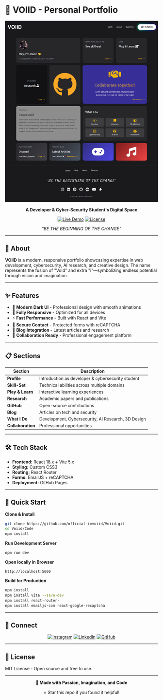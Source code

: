 # 🌌 VOIID - Personal Portfolio

<div align="center">

![Portfolio Preview](https://github.com/official-imvoiid/Voiid/blob/main/Gui/PC.png)

**A Developer & Cyber-Security Student's Digital Space**

[![Live Demo](https://img.shields.io/badge/View-Repository-blue?style=for-the-badge&logo=github)](https://official-imvoiid.github.io/Voiid/tree/main/Code)
[![License](https://img.shields.io/badge/License-MIT-green?style=for-the-badge)](LICENSE)

*"BE THE BEGINNING OF THE CHANGE"*

</div>

---

## 🎯 About

**VOIID** is a modern, responsive portfolio showcasing expertise in web development, cybersecurity, AI research, and creative design. The name represents the fusion of "Void" and extra "i"—symbolizing endless potential through vision and imagination.

---

## ✨ Features

- 🎨 **Modern Dark UI** - Professional design with smooth animations
- 📱 **Fully Responsive** - Optimized for all devices
- ⚡ **Fast Performance** - Built with React and Vite
- 🔐 **Secure Contact** - Protected forms with reCAPTCHA
- 📝 **Blog Integration** - Latest articles and research
- 🤝 **Collaboration Ready** - Professional engagement platform

---

## 📋 Sections

| Section | Description |
|---------|-------------|
| **Profile** | Introduction as developer & cybersecurity student |
| **Skill-Set** | Technical abilities across multiple domains |
| **Play & Learn** | Interactive learning experiences |
| **Research** | Academic papers and publications |
| **GitHub** | Open-source contributions |
| **Blog** | Articles on tech and security |
| **What I Do** | Development, Cybersecurity, AI Research, 3D Design |
| **Collaboration** | Professional opportunities |

---

## 🛠️ Tech Stack

- **Frontend:** React 18.x + Vite 5.x
- **Styling:** Custom CSS3
- **Routing:** React Router
- **Forms:** EmailJS + reCAPTCHA
- **Deployment:** GitHub Pages

---

## 🚀 Quick Start

**Clone & Install**
```bash
git clone https://github.com/official-imvoiid/Voiid.git
cd Voiid/Code
npm install
```

**Run Development Server**
```bash
npm run dev
```

**Open locally in Browser**  
```
http://localhost:5000
```  

**Build for Production**
```bash
npm install
npm install vite --save-dev
npm install react-router-
npm install emailjs-com react-google-recaptcha
```

---

## 📱 Connect

<div align="center">

[![Instagram](https://img.shields.io/badge/Instagram-E4405F?style=for-the-badge&logo=instagram&logoColor=white)](https://www.instagram.com/i.m.voiid/)
[![LinkedIn](https://img.shields.io/badge/LinkedIn-0077B5?style=for-the-badge&logo=linkedin&logoColor=white)](https://www.linkedin.com/in/voiidnova/)
[![GitHub](https://img.shields.io/badge/GitHub-100000?style=for-the-badge&logo=github&logoColor=white)](https://github.com/official-imvoiid)

</div>

---

## 📜 License

MIT License - Open source and free to use.

---

<div align="center">

**💫 Made with Passion, Imagination, and Code**

⭐ Star this repo if you found it helpful!

</div>
